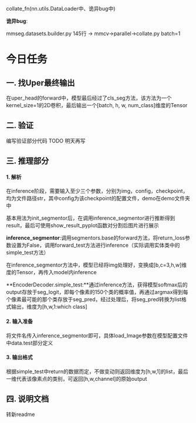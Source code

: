 collate_fn(nn.utils.DataLoader中、诡异bug中)







**诡异bug**:

mmseg.datasets.builder.py 145行 -> mmcv->parallel->collate.py batch=1



# 今日任务

## 一. 找Uper最终输出

在uper_head的forward中，模型最后经过了cls_seg方法，该方法为一个kernel_size=1的2D卷积，最后输出一个[batch, h, w, num_class]维度的Tensor



## 二. 验证

编写验证部分代码 TODO 明天再写



## 三. 推理部分

#### 1. 解析

在inference阶段，需要输入至少三个参数，分别为img，config，checkpoint，均为文件路径str，其中config为该checkpoint的配置文件，demo在demo文件夹中

基本用法为init_segmentor后，在调用inference_segmentor进行推断得到result，最后可使用show_result_pyplot函数对分割后图片进行展示

**inference_segmentor**:调用segmentors.base的forward方法，将return_loss参数设置为False，调用forward_test方法进行inference（实际调用实体类中的simple_test方法）

在inference_segmentor方法中，模型已经将img处理好，变换成[b,c=3,h,w]维度的Tensor，再传入model内inference

**EncoderDecoder.simple_test:**通过inference方法，获得模型softmax后的output存放于seg_logit，即每个像素的150个类的概率值，再通过argmax得到每个像素最可能的那个类存放于seg_pred，经过处理后，将seg_pred转换为list格式输出，维度为[h,w,1:which class]

#### 2. 输入准备

将文件名传入inference_segmentor即可，具体load_Image参数在模型配置文件中data.test部分定义

#### 3. 输出格式

根据simple_test中return的数据而定，不做变动则返回维度为[h,w,1]的list，最后一维代表该像素点的类别，可返回[h,w,channel]的原始output

## 四. 说明文档

转新readme




